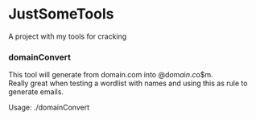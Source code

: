# JustSomeTools  
A project with my tools for cracking  

### domainConvert  
This tool will generate from domain.com into $@$d$o$m$a$i$n$.$c$o$m.  
Really great when testing a wordlist with names and using this as rule to generate emails.  

Usage: ./domainConvert <InputFile> <OutputFile>  

